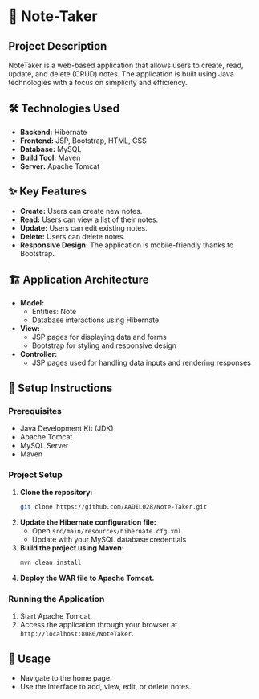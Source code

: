 # 📓 Note-Taker

## Project Description
NoteTaker is a web-based application that allows users to create, read, update, and delete (CRUD) notes. The application is built using Java technologies with a focus on simplicity and efficiency.

## 🛠️ Technologies Used
- **Backend:** Hibernate
- **Frontend:** JSP, Bootstrap, HTML, CSS
- **Database:** MySQL
- **Build Tool:** Maven
- **Server:** Apache Tomcat

## ✨ Key Features
- **Create:** Users can create new notes.
- **Read:** Users can view a list of their notes.
- **Update:** Users can edit existing notes.
- **Delete:** Users can delete notes.
- **Responsive Design:** The application is mobile-friendly thanks to Bootstrap.

## 🏗️ Application Architecture
- **Model:**
  - Entities: Note
  - Database interactions using Hibernate
- **View:**
  - JSP pages for displaying data and forms
  - Bootstrap for styling and responsive design
- **Controller:**
  - JSP pages used for handling data inputs and rendering responses

## 🚀 Setup Instructions

### Prerequisites
- Java Development Kit (JDK)
- Apache Tomcat
- MySQL Server
- Maven

### Project Setup
1. **Clone the repository:**
    ```bash
    git clone https://github.com/AADIL028/Note-Taker.git
    ```
2. **Update the Hibernate configuration file:**
   - Open `src/main/resources/hibernate.cfg.xml`
   - Update with your MySQL database credentials
3. **Build the project using Maven:**
    ```bash
    mvn clean install
    ```
4. **Deploy the WAR file to Apache Tomcat.**

### Running the Application
1. Start Apache Tomcat.
2. Access the application through your browser at `http://localhost:8080/NoteTaker`.

## 📘 Usage
- Navigate to the home page.
- Use the interface to add, view, edit, or delete notes.

